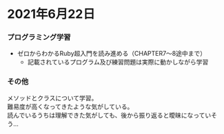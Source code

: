 # 2021年6月22日
### プログラミング学習
* ゼロからわかるRuby超入門を読み進める（CHAPTER7〜8途中まで）
    * 記載されているプログラム及び練習問題は実際に動かしながら学習
### その他
メソッドとクラスについて学習。  
難易度が高くなってきたような気がしている。  
読んでいるうちは理解できた気がしても、後から振り返ると曖昧になっていそう…